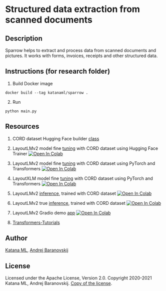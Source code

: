 # Structured data extraction from scanned documents

## Description

Sparrow helps to extract and process data from scanned documents and pictures. It works with forms, invoices, receipts and other structured data.

## Instructions (for research folder)

1. Build Docker image

```
docker build --tag katanaml/sparrow .
```

2. Run

```
python main.py
```

## Resources

1. CORD dataset Hugging Face builder [class](https://github.com/katanaml/sparrow/blob/main/research/app/cord/cord.py)

2. LayoutLMv2 model fine [tuning](https://github.com/katanaml/sparrow/blob/main/research/app/Fine_tuning_LayoutLMv2ForTokenClassification_on_CORD_using_HuggingFace_Trainer_ipynb.ipynb) with CORD dataset using Hugging Face Trainer [![Open In Colab](https://colab.research.google.com/assets/colab-badge.svg)](https://colab.research.google.com/drive/1AtbMQFw_ahESLYVsHdoYg-NZrL9i2evB?usp=sharing)

3. LayoutLMv2 model fine [tuning](https://github.com/katanaml/sparrow/blob/main/research/app/Fine_tuning_LayoutLXM_on_FUNSD.ipynb) with CORD dataset using PyTorch and Transformers [![Open In Colab](https://colab.research.google.com/assets/colab-badge.svg)](https://colab.research.google.com/drive/1DvN9rJPpTC5-9V76DGVRmb3cYu3lvaHO?usp=sharing)

4. LayoutXLM model fine [tuning](https://github.com/katanaml/sparrow/blob/main/research/app/Fine_tuning_LayoutLXM_on_FUNSD.ipynb) with CORD dataset using PyTorch and Transformers [![Open In Colab](https://colab.research.google.com/assets/colab-badge.svg)](https://colab.research.google.com/drive/16bKTkih-SkuE8Ckbp3rOpJ8p8paAVzrw?usp=sharing)

5. LayoutLMv2 [inference](https://github.com/katanaml/sparrow/blob/main/research/app/Inference_with_LayoutLMv2ForTokenClassification_CORD.ipynb), trained with CORD dataset [![Open In Colab](https://colab.research.google.com/assets/colab-badge.svg)](https://colab.research.google.com/drive/1zx1awZB9BbBCKPddvMK7tR1i4iN_wGrO?usp=sharing)

6. LayoutLMv2 true [inference](https://github.com/katanaml/sparrow/blob/main/research/app/True_Inference_with_LayoutLMv2ForTokenClassification_CORD.ipynb), trained with CORD dataset [![Open In Colab](https://colab.research.google.com/assets/colab-badge.svg)](https://colab.research.google.com/drive/1g1b5gSaOr4awkILH6yOr1p1z2HrBPPNf?usp=sharing)

7. LayoutLMv2 Gradio demo [app](https://github.com/katanaml/sparrow/blob/main/research/app/Gradio_LayoutLMv2ForTokenClassification_CORD.ipynb) [![Open In Colab](https://colab.research.google.com/assets/colab-badge.svg)](https://colab.research.google.com/drive/1nhC3NGCQz46-SXar-N9m5Wr-iNwO7s6k?usp=sharing)

8. [Transformers-Tutorials](https://github.com/NielsRogge/Transformers-Tutorials)

## Author

[Katana ML](https://katanaml.io), [Andrej Baranovskij](https://github.com/abaranovskis-redsamurai)

## License

Licensed under the Apache License, Version 2.0. Copyright 2020-2021 Katana ML, Andrej Baranovskij. [Copy of the license](https://github.com/katanaml/sparrow/blob/main/LICENSE).

